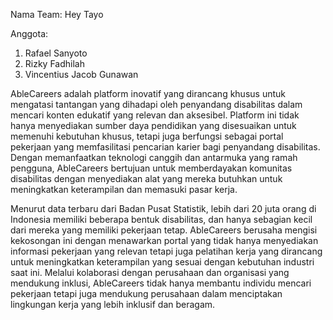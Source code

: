 Nama Team: Hey Tayo

Anggota:
1. Rafael Sanyoto
2. Rizky Fadhilah
3. Vincentius Jacob Gunawan


AbleCareers adalah platform inovatif yang dirancang khusus untuk mengatasi tantangan yang dihadapi oleh penyandang disabilitas dalam mencari konten edukatif yang relevan dan aksesibel. Platform ini tidak hanya menyediakan sumber daya pendidikan yang disesuaikan untuk memenuhi kebutuhan khusus, tetapi juga berfungsi sebagai portal pekerjaan yang memfasilitasi pencarian karier bagi penyandang disabilitas. Dengan memanfaatkan teknologi canggih dan antarmuka yang ramah pengguna, AbleCareers bertujuan untuk memberdayakan komunitas disabilitas dengan menyediakan alat yang mereka butuhkan untuk meningkatkan keterampilan dan memasuki pasar kerja.

Menurut data terbaru dari Badan Pusat Statistik, lebih dari 20 juta orang di Indonesia memiliki beberapa bentuk disabilitas, dan hanya sebagian kecil dari mereka yang memiliki pekerjaan tetap. AbleCareers berusaha mengisi kekosongan ini dengan menawarkan portal yang tidak hanya menyediakan informasi pekerjaan yang relevan tetapi juga pelatihan kerja yang dirancang untuk meningkatkan keterampilan yang sesuai dengan kebutuhan industri saat ini. Melalui kolaborasi dengan perusahaan dan organisasi yang mendukung inklusi, AbleCareers tidak hanya membantu individu mencari pekerjaan tetapi juga mendukung perusahaan dalam menciptakan lingkungan kerja yang lebih inklusif dan beragam.
